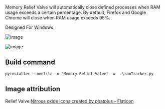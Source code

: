Memory Relief Valve will automatically close defined processes when RAM usage exceeds a certain percentage. By default, Firefox and Google Chrome will close when RAM usage exceeds 95%.

Designed For Windows.

![image](https://github.com/nicholasgower/memory_relief_valve/assets/19493527/c7a5d881-5063-499c-8c38-9df49adc6807)

![image](https://github.com/nicholasgower/memory_relief_valve/assets/19493527/bdd4d5f5-6ad6-4314-81e5-74b13bbf1921)

## Build command


    pyinstaller --onefile -n "Memory Relief Valve" -w  .\ramTracker.py


## Image attribution

Relief Valve:[Nitrous oxide icons created by phatplus - Flaticon](https://www.flaticon.com/free-icons/nitrous-oxide) 
